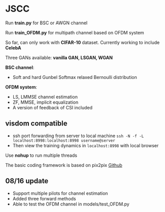 # JSCC

Run **train.py** for BSC or AWGN channel

Run **train_OFDM.py** for multipath channel based on OFDM system

So far, can only work with **CIFAR-10** dataset. Currently working to include **CelebA**

Three GANs available:  **vanilla GAN, LSGAN, WGAN**

**BSC channel**:

* Soft and hard Gunbel Softmax relaxed Bernoulli distribution

**OFDM system**:

* LS, LMMSE channel estimation
* ZF, MMSE, implicit equalization
* A version of feedback of CSI included

## visdom compatible 

* ssh port forwarding from server to local machine `ssh -N -f -L localhost:8998:localhost:8998 username@server` 
* Then view the training dynamics in `localhost:8998` with local browser

Use **nohup** to run multiple threads

The basic coding framework is based on pix2pix [Github](https://github.com/junyanz/pytorch-CycleGAN-and-pix2pix)


## 08/16 update

* Support multiple pilots for channel estimation
* Added three forward methods
* Able to test the OFDM channel in models/test_OFDM.py
